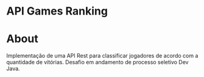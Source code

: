 # API Games Ranking

# About
Implementação de uma API Rest para classificar jogadores de acordo com a quantidade de vitórias. 
Desafio em andamento de processo seletivo Dev Java.